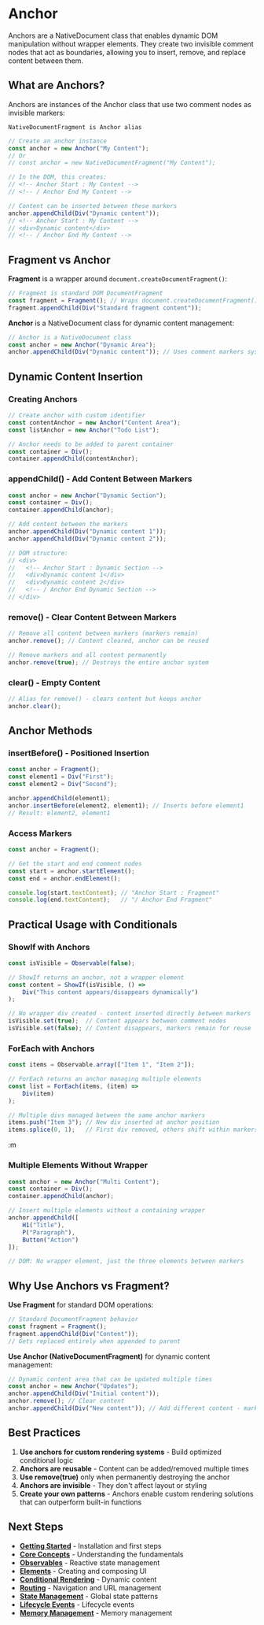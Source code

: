 # Anchor

Anchors are a NativeDocument class that enables dynamic DOM manipulation without wrapper elements. They create two invisible comment nodes that act as boundaries, allowing you to insert, remove, and replace content between them.

## What are Anchors?

Anchors are instances of the Anchor class that use two comment nodes as invisible markers:

 `NativeDocumentFragment is Anchor alias`

```javascript
// Create an anchor instance
const anchor = new Anchor("My Content");
// Or
// const anchor = new NativeDocumentFragment("My Content");

// In the DOM, this creates:
// <!-- Anchor Start : My Content -->
// <!-- / Anchor End My Content -->

// Content can be inserted between these markers
anchor.appendChild(Div("Dynamic content"));
// <!-- Anchor Start : My Content -->
// <div>Dynamic content</div>
// <!-- / Anchor End My Content -->
```

## Fragment vs Anchor

**Fragment** is a wrapper around `document.createDocumentFragment()`:

```javascript
// Fragment is standard DOM DocumentFragment
const fragment = Fragment(); // Wraps document.createDocumentFragment()
fragment.appendChild(Div("Standard fragment content"));
```

**Anchor** is a NativeDocument class for dynamic content management:

```javascript
// Anchor is a NativeDocument class
const anchor = new Anchor("Dynamic Area");
anchor.appendChild(Div("Dynamic content")); // Uses comment markers system
```

## Dynamic Content Insertion

### Creating Anchors

```javascript
// Create anchor with custom identifier
const contentAnchor = new Anchor("Content Area");
const listAnchor = new Anchor("Todo List");

// Anchor needs to be added to parent container
const container = Div();
container.appendChild(contentAnchor);
```

### appendChild() - Add Content Between Markers

```javascript
const anchor = new Anchor("Dynamic Section");
const container = Div();
container.appendChild(anchor);

// Add content between the markers
anchor.appendChild(Div("Dynamic content 1"));
anchor.appendChild(Div("Dynamic content 2"));

// DOM structure:
// <div>
//   <!-- Anchor Start : Dynamic Section -->
//   <div>Dynamic content 1</div>
//   <div>Dynamic content 2</div>
//   <!-- / Anchor End Dynamic Section -->
// </div>
```

### remove() - Clear Content Between Markers

```javascript
// Remove all content between markers (markers remain)
anchor.remove(); // Content cleared, anchor can be reused

// Remove markers and all content permanently  
anchor.remove(true); // Destroys the entire anchor system
```

### clear() - Empty Content

```javascript
// Alias for remove() - clears content but keeps anchor
anchor.clear();
```

## Anchor Methods

### insertBefore() - Positioned Insertion

```javascript
const anchor = Fragment();
const element1 = Div("First");
const element2 = Div("Second");

anchor.appendChild(element1);
anchor.insertBefore(element2, element1); // Inserts before element1
// Result: element2, element1
```

### Access Markers

```javascript
const anchor = Fragment();

// Get the start and end comment nodes
const start = anchor.startElement();
const end = anchor.endElement();

console.log(start.textContent); // "Anchor Start : Fragment"
console.log(end.textContent);   // "/ Anchor End Fragment"
```

## Practical Usage with Conditionals

### ShowIf with Anchors

```javascript
const isVisible = Observable(false);

// ShowIf returns an anchor, not a wrapper element
const content = ShowIf(isVisible, () =>
    Div("This content appears/disappears dynamically")
);

// No wrapper div created - content inserted directly between markers
isVisible.set(true);  // Content appears between comment nodes
isVisible.set(false); // Content disappears, markers remain for reuse
```

### ForEach with Anchors

```javascript
const items = Observable.array(["Item 1", "Item 2"]);

// ForEach returns an anchor managing multiple elements
const list = ForEach(items, (item) => 
    Div(item)
);

// Multiple divs managed between the same anchor markers
items.push("Item 3"); // New div inserted at anchor position
items.splice(0, 1);   // First div removed, others shift within markers
```
:m
### Multiple Elements Without Wrapper

```javascript
const anchor = new Anchor("Multi Content");
const container = Div();
container.appendChild(anchor);

// Insert multiple elements without a containing wrapper
anchor.appendChild([
    H1("Title"),
    P("Paragraph"),
    Button("Action")
]);

// DOM: No wrapper element, just the three elements between markers
```

## Why Use Anchors vs Fragment?

**Use Fragment** for standard DOM operations:

```javascript
// Standard DocumentFragment behavior
const fragment = Fragment();
fragment.appendChild(Div("Content"));
// Gets replaced entirely when appended to parent
```

**Use Anchor (NativeDocumentFragment)** for dynamic content management:

```javascript
// Dynamic content area that can be updated multiple times
const anchor = new Anchor("Updates");
anchor.appendChild(Div("Initial content"));
anchor.remove(); // Clear content
anchor.appendChild(Div("New content")); // Add different content - markers remain
```

## Best Practices

1. **Use anchors for custom rendering systems** - Build optimized conditional logic
2. **Anchors are reusable** - Content can be added/removed multiple times
3. **Use remove(true)** only when permanently destroying the anchor
4. **Anchors are invisible** - They don't affect layout or styling
5. **Create your own patterns** - Anchors enable custom rendering solutions that can outperform built-in functions

## Next Steps

- **[Getting Started](docs/getting-started.md)** - Installation and first steps
- **[Core Concepts](docs/core-concepts.md)** - Understanding the fundamentals
- **[Observables](docs/observables.md)** - Reactive state management
- **[Elements](docs/elements.md)** - Creating and composing UI
- **[Conditional Rendering](docs/conditional-rendering.md)** - Dynamic content
- **[Routing](docs/routing.md)** - Navigation and URL management
- **[State Management](docs/state-management.md)** - Global state patterns
- **[Lifecycle Events](docs/lifecycle-events.md)** - Lifecycle events
- **[Memory Management](docs/memory-management.md)** - Memory management
